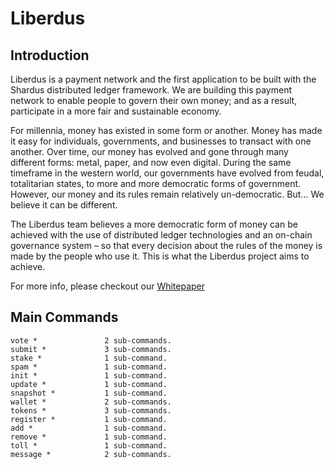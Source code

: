 # Liberdus

## Introduction 

Liberdus is a payment network and the first application to be built with the Shardus distributed ledger framework. We are building this payment network to enable people to govern their own money; and as a result, participate in a more fair and sustainable economy.

For millennia, money has existed in some form or another. Money has made it easy for individuals, governments, and businesses to transact with one another. Over time, our money has evolved and gone through many different forms: metal, paper, and now even digital. During the same timeframe in the western world, our governments have evolved from feudal, totalitarian states, to more and more democratic forms of government. However, our money and its rules remain relatively un-democratic. But… We believe it can be different. 

The Liberdus team believes a more democratic form of money can be achieved with the use of distributed ledger technologies and an on-chain governance system – so that every decision about the rules of the money is made by the people who use it. This is what the Liberdus project aims to achieve.

For more info, please checkout our [Whitepaper](https://liberdus.com/Liberdus-Whitepaper-19.10.19.pdf)

## Main Commands

    vote *               2 sub-commands.
    submit *             3 sub-commands.
    stake *              1 sub-command.
    spam *               1 sub-command.
    init *               1 sub-command.
    update *             1 sub-command.
    snapshot *           1 sub-command.
    wallet *             2 sub-commands.
    tokens *             3 sub-commands.
    register *           1 sub-command.
    add *                1 sub-command.
    remove *             1 sub-command.
    toll *               1 sub-command.
    message *            2 sub-commands.